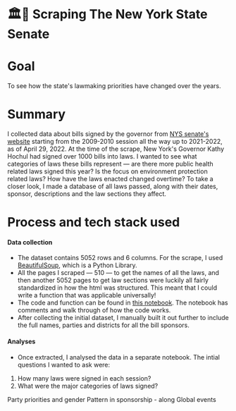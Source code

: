 # 🏛️🗽 Scraping The New York State Senate

# Goal
To see how the state's lawmaking priorities have changed over the years.

# Summary
I collected data about bills signed by the governor from [NYS senate's website](https://www.nysenate.gov/) starting from the 2009-2010 session all the way up to 2021-2022, as of April 29, 2022. At the time of the scrape, New York's Governor Kathy Hochul had signed over 1000 bills into laws. I wanted to see what categories of laws these bills represent — are there more public health related laws signed this year? Is the focus on environment protection related laws? How have the laws enacted changed overtime? To take a closer look, I made a database of all laws passed, along with their dates, sponsor, descriptions and the law sections they affect.

# Process and tech stack used

#### Data collection
- The dataset contains 5052 rows and 6 columns. For the scrape, I used [BeautifulSoup](https://www.crummy.com/software/BeautifulSoup/bs4/doc/), which is a Python Library.
- All the pages I scraped — 510 — to get the names of all the laws, and then another 5052 pages to get law sections were luckily all fairly standardized in how the html was structured. This meant that I could write a function that was applicable universally!
- The code and function can be found in [this notebook](https://github.com/areenaarora/new-york-senate_scrape/blob/main/Ten-year-scrape.ipynb). The notebook has comments and walk through of how the code works.
- After collecting the initial dataset, I manually built it out further to include the full names, parties and districts for all the bill sponsors. 


#### Analyses
- Once extracted, I analysed the data in a separate notebook. The intial questions I wanted to ask were:
1. How many laws were signed in each session?
2. What were the major categories of laws signed?



Party priorities and gender 
Pattern in sponsorship - along 
Global events